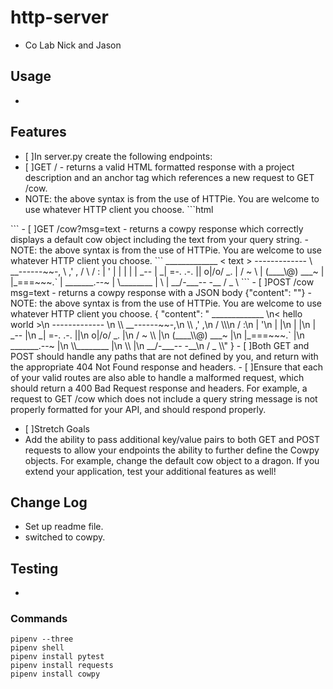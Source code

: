 # http-server
- Co Lab Nick and Jason

## Usage
- 

## Features
- [ ]In server.py create the following endpoints:
- [ ]GET / - returns a valid HTML formatted response with a project description and an anchor tag which references a new request to GET /cow.
- NOTE: the above syntax is from the use of HTTPie. You are welcome to use whatever HTTP client you choose. ```html <!DOCTYPE html>
</body> </html> ```
- [ ]GET /cow?msg=text - returns a cowpy response which correctly displays a default cow object including the text from your query string.
- NOTE: the above syntax is from the use of HTTPie. You are welcome to use whatever HTTP client you choose.
```
 _____________
 < text >
 -------------
 \         __------~~-,
  \      ,'            ,
      /               \
      /                :
      |                  '
      |                  |
      |                  |
      |   _--           |
      _| =-.     .-.   ||
      o|/o/       _.   |
      /  ~          \ |
  (____\@)  ___~    |
      |_===~~~.`    |
  _______.--~     |
  \________       |
              \      |
          __/-___-- -__
          /            _ \
```
- [ ]POST /cow msg=text - returns a cowpy response with a JSON body {"content": "<cowsay cow>"}
- NOTE: the above syntax is from the use of HTTPie. You are welcome to use whatever HTTP client you choose.
  {
      "content": " _____________ \n< hello world >\n ------------- \n   \\         __------~~-,\n    \\      ,'            ,\n        /               \\\n         /                :\n        |                  '\n        |                  |\n        |                  |\n         |   _--           |\n         _| =-.     .-.   ||\n         o|/o/       _.   |\n         /  ~       \\ |\n       (____\\@)  ___~    |\n          |_===~~~.`    |\n       _______.--~     |\n       \\________       |\n            \\      |\n              __/-___-- -__\n             /            _ \\"
  }
- [ ]Both GET and POST should handle any paths that are not defined by you, and return with the appropriate 404 Not Found response and headers.
- [ ]Ensure that each of your valid routes are also able to handle a malformed request, which should return a 400 Bad Request response and headers. For example, a request to GET /cow which does not include a query string message is not properly formatted for your API, and should respond properly.

- [ ]Stretch Goals
- Add the ability to pass additional key/value pairs to both GET and POST requests to allow your endpoints the ability to further define the Cowpy objects. For example, change the default cow object to a dragon. If you extend your application, test your additional features as well!

## Change Log
- Set up readme file.
- switched to cowpy.

## Testing
- 

### Commands
```
pipenv --three
pipenv shell
pipenv install pytest
pipenv install requests
pipenv install cowpy
```